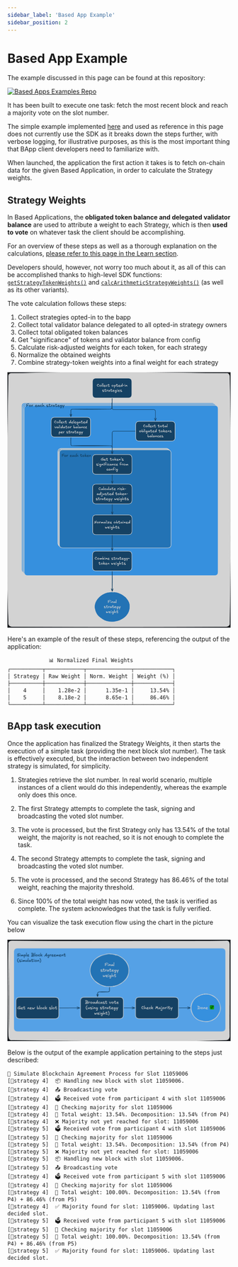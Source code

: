 ```yaml
---
sidebar_label: 'Based App Example'
sidebar_position: 2
---
```


# Based App Example


The example discussed in this page can be found at this repository:

<a href="https://github.com/ssvlabs/examples">
  <img 
    src="https://img.shields.io/badge/GitHub-SSV%20Labs%20Examples-24292e?style=for-the-badge&logo=github" 
    alt="Based Apps Examples Repo" 
    style={{width: '400px'}}
  />
</a>

It has been built to execute one task: fetch the most recent block and reach a majority vote on the slot number.

The simple example implemented [here]([`https://github.com/ssvlabs/examples`](https://github.com/ssvlabs/examples)) and used as reference in this page does not currently use the SDK as it breaks down the steps further, with verbose logging, for illustrative purposes, as this is the most important thing that BApp client developers need to familiarize with.

When launched, the application the first action it takes is to fetch on-chain data for the given Based Application, in order to calculate the Strategy weights.

## Strategy Weights

In Based Applications, the **obligated token balance and delegated validator balance** are used to attribute a weight to each Strategy, which is then **used to vote** on whatever task the client should be accomplishing.

For an overview of these steps as well as a thorough explanation on the calculations, [please refer to this page in the Learn section](../learn/based-applications/strategy-weights.md).

Developers should, however, not worry too much about it, as all of this can be accomplished thanks to high-level SDK functions: [`getStrategyTokenWeights()`](./BA-SDK/module-reference/api-module.md#getstrategytokenweightsstring-bappaddress) and [`calcArithmeticStrategyWeights()`](./BA-SDK/module-reference/utils-module.md#calcsimplestrategyweights) (as well as its other variants).

The vote calculation follows these steps:

1. Collect strategies opted-in to the bapp
2. Collect total validator balance delegated to all opted-in strategy owners
3. Collect total obligated token balances
4. Get "significance" of tokens and validator balance from config
5. Calculate risk-adjusted weights for each token, for each strategy
6. Normalize the obtained weights
7. Combine strategy-token weights into a final weight for each strategy

![Vote Calculation Flow Chart](../../../static/img/example-flow-chart.png)

Here's an example of the result of these steps, referencing the output of the application:

```
             📊 Normalized Final Weights             
┌──────────┬────────────┬──────────────┬────────────┐
│ Strategy │ Raw Weight │ Norm. Weight │ Weight (%) │
├──────────┼────────────┼──────────────┼────────────┤
│    4     │    1.28e-2 │      1.35e-1 │     13.54% │
│    5     │    8.18e-2 │      8.65e-1 │     86.46% │
└──────────┴────────────┴──────────────┴────────────┘
```

## BApp task execution

Once the application has finalized the Strategy Weights, it then starts the execution of a simple task (providing the next block slot number). The task is effectively executed, but the interaction between two independent strategy is simulated, for simplicity.

1. Strategies retrieve the slot number. In real world scenario, multiple instances of a client would do this independently, whereas the example only does this once.

2. The first Strategy attempts to complete the task, signing and broadcasting the voted slot number.

3. The vote is processed, but the first Strategy only has 13.54% of the total weight, the majority is not reached, so it is not enough to complete the task.

4. The second Strategy attempts to complete the task, signing and broadcasting the voted slot number.

5. The vote is processed, and the second Strategy has 86.46% of the total weight, reaching the majority threshold.

6. Since 100% of the total weight has now voted, the task is verified as complete. The system acknowledges that the task is fully verified.

You can visualize the task execution flow using the chart in the picture below

![Simple Block Agreement Example Flow Chart](../../../static/img/simulated-flow.png)

Below is the output of the example application pertaining to the steps just described:

```
🚀 Simulate Blockchain Agreement Process for Slot 11059006
[🧍strategy 4]  📦 Handling new block with slot 11059006.
[🧍strategy 4]  📤 Broadcasting vote
[🧍strategy 4]  🗳️ Received vote from participant 4 with slot 11059006
[🧍strategy 4]  📄 Checking majority for slot 11059006
[🧍strategy 4]  🔢 Total weight: 13.54%. Decomposition: 13.54% (from P4)
[🧍strategy 4]  ❌ Majority not yet reached for slot: 11059006
[🧍strategy 5]  🗳️ Received vote from participant 4 with slot 11059006
[🧍strategy 5]  📄 Checking majority for slot 11059006
[🧍strategy 5]  🔢 Total weight: 13.54%. Decomposition: 13.54% (from P4)
[🧍strategy 5]  ❌ Majority not yet reached for slot: 11059006
[🧍strategy 5]  📦 Handling new block with slot 11059006.
[🧍strategy 5]  📤 Broadcasting vote
[🧍strategy 4]  🗳️ Received vote from participant 5 with slot 11059006
[🧍strategy 4]  📄 Checking majority for slot 11059006
[🧍strategy 4]  🔢 Total weight: 100.00%. Decomposition: 13.54% (from P4) + 86.46% (from P5)
[🧍strategy 4]  ✅ Majority found for slot: 11059006. Updating last decided slot.
[🧍strategy 5]  🗳️ Received vote from participant 5 with slot 11059006
[🧍strategy 5]  📄 Checking majority for slot 11059006
[🧍strategy 5]  🔢 Total weight: 100.00%. Decomposition: 13.54% (from P4) + 86.46% (from P5)
[🧍strategy 5]  ✅ Majority found for slot: 11059006. Updating last decided slot.
```
